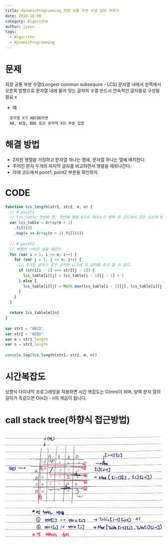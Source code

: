 ```yaml
---
title: dynamicProgramming_최장 공통 부분 수열 길이 구하기
date: 2020-10-08
category: Algorithm
author: jyoon
tags:
  - Algorithm
  - dynamicProgramming
---
```


# 문제

최장 공통 부분 수열(Longest common subsequce - LCS)
문자열 내에서 왼쪽에서 오른쪽 방향으로 문자열 내에 들어 잇는 글자의 수열
반드시 연속적인 글자들로 구성될 필요 x

- 예

```
  문자열 X가 ABCDE라면
  AB, ACD, BDE 등은 문자역 X의 부분 집합
```

# 해결 방법

- 2차원 행렬을 가정하고 문자열 하나는 행에, 문자열 하나는 열에 배치한다.
- 주어진 문자 두개의 마지막 글자를 비교하면서 행렬을 채워나간다.
- 아래 코드에서 point1, point2 부분을 확인하자.

# CODE

```js
function lcs_length(str1, str2, m, n) {
  // # point1
  // lcs_table 첫번째 열, 첫번째 행을 0으로 채우는것 행략 위 코드에서 모든 요소에 0으로 초기화함.
  var lcs_table = Array(m + 1)
    .fill(0)
    .map(v => Array(n + 1).fill(0))

  // # point2
  // 배열의 나머지 셀을 채운다
  for (var i = 1; i <= m; i++) {
    for (var j = 1; j <= n; j++) {
      // 추가된 글자가 같은 글자면 LCS에 이 글자를 추가 할 수 있다.
      if (str1[i - 1] === str2[j - 1]) {
        lcs_table[i][j] = lcs_table[i - 1][j - 1] + 1
      } else {
        lcs_table[i][j] = Math.max(lcs_table[i - 1][j], lcs_table[i][j - 1])
      }
    }
  }

  return lcs_table[m][n]
}

var str1 = "ABCD"
var str2 = "AEBD"
var m = str1.length
var n = str2.length

console.log(lcs_length(str1, str2, m, n))
```

# 시간복잡도

상향식 다이내믹 프로그래밍을 적용하면 시간 복잡도는 O(mn)이 되며, 양쪽 문자 열의 길이가 똑같으면 O(n2) - n의 제곱이 됩니다.

# call stack tree(하향식 접근방법)

![](./img/05_최장공통부분수열길이구하기_dynamicProgramming.png)
